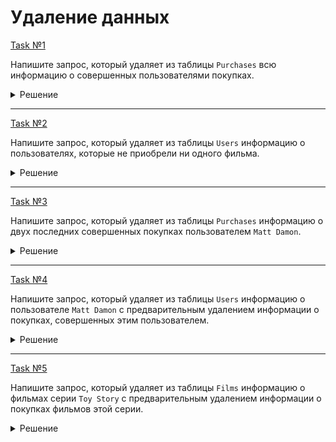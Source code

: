 # Удаление данных

[Task №1](https://stepik.org/lesson/1045356/step/10?unit=1053931)

Напишите запрос, который удаляет из таблицы `Purchases` всю информацию о совершенных пользователями покупках.

<details>
  <summary>Решение</summary>

  ```sql
  TRUNCATE Purchases;
  ```

</details>

---

[Task №2](https://stepik.org/lesson/1045356/step/11?unit=1053931)

Напишите запрос, который удаляет из таблицы `Users` информацию о пользователях, которые не приобрели ни одного фильма.

<details>
  <summary>Решение</summary>

  ```sql
  DELETE FROM Users
  WHERE id NOT IN (SELECT user_id
                   FROM Purchases);
  ```

</details>

---

[Task №3](https://stepik.org/lesson/1045356/step/12?unit=1053931)

Напишите запрос, который удаляет из таблицы `Purchases` информацию о двух последних совершенных покупках пользователем `Matt Damon`.

<details>
  <summary>Решение</summary>

  ```sql
  DELETE FROM Purchases
  WHERE user_id = (SELECT id
                   FROM Users
                   WHERE user = 'Matt Damon')
  ORDER BY id DESC 
  LIMIT 2;
  ```

</details>

---

[Task №4](https://stepik.org/lesson/1045356/step/13?unit=1053931)

Напишите запрос, который удаляет из таблицы `Users` информацию о пользователе `Matt Damon` с предварительным удалением информации о покупках, совершенных этим пользователем.

<details>
  <summary>Решение</summary>

  ```sql
  DELETE FROM Purchases 
  WHERE user_id IN (SELECT id
                    FROM Users
                    WHERE user = 'Matt Damon');
                    
  DELETE FROM Users
  WHERE user = 'Matt Damon';
  ```

</details>

---

[Task №5](https://stepik.org/lesson/1045356/step/14?unit=1053931)

Напишите запрос, который удаляет из таблицы `Films` информацию о фильмах серии `Toy Story` с предварительным удалением информации о покупках фильмов этой серии.

<details>
  <summary>Решение</summary>

  ```sql
  DELETE FROM Purchases
  WHERE film_id in (SELECT id
                    FROM Films
                    WHERE title LIKE 'Toy Story%');
  DELETE FROM Films
  WHERE title LIKE 'Toy Story%';
  ```

</details>
